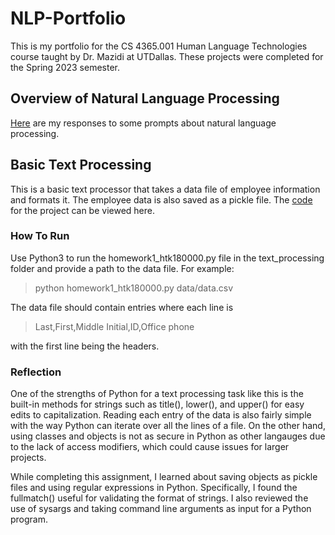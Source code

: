 # NLP-Portfolio
This is my portfolio for the CS 4365.001 Human Language Technologies course taught by Dr. Mazidi at UTDallas. These projects were completed for the Spring 2023 semester. 

## Overview of Natural Language Processing
[Here](overview_of_nlp.pdf) are my responses to some prompts about natural language processing.

## Basic Text Processing
This is a basic text processor that takes a data file of employee information and formats it. The employee data is also saved as a pickle file. The [code](text_processing/homework1_htk180000.py) for the project can be viewed here.

### How To Run
Use Python3 to run the homework1_htk180000.py file in the text_processing folder and provide a path to the data file. For example:

> python homework1_htk180000.py data/data.csv

The data file should contain entries where each line is 

>Last,First,Middle Initial,ID,Office phone

with the first line being the headers.

### Reflection
One of the strengths of Python for a text processing task like this is the built-in methods for strings such as title(), lower(), and upper() for easy edits to capitalization. Reading each entry of the data is also fairly simple with the way Python can iterate over all the lines of a file. On the other hand, using classes and objects is not as secure in Python as other langauges due to the lack of access modifiers, which could cause issues for larger projects.

While completing this assignment, I learned about saving objects as pickle files and using regular expressions in Python. Specifically, I found the fullmatch() useful for validating the format of strings. I also reviewed the use of sysargs and taking command line arguments as input for a Python program.